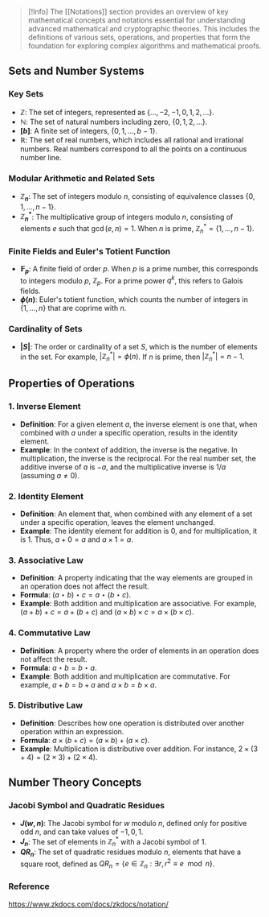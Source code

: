 > [!Info]
> The [[Notations]] section provides an overview of key mathematical concepts and notations essential for understanding advanced mathematical and cryptographic theories. This includes the definitions of various sets, operations, and properties that form the foundation for exploring complex algorithms and mathematical proofs.

## Sets and Number Systems

### Key Sets

- **$\mathbb{Z}$**: The set of integers, represented as $\{ \ldots, -2, -1, 0, 1, 2, \ldots \}$.
- **$\mathbb{N}$**: The set of natural numbers including zero, $\{ 0, 1, 2, \ldots \}$.
- **$[b]$**: A finite set of integers, $\{ 0, 1, \ldots, b-1 \}$.
- **$\mathbb{R}$**: The set of real numbers, which includes all rational and irrational numbers. Real numbers correspond to all the points on a continuous number line.

### Modular Arithmetic and Related Sets

- **$\mathbb{Z}_n$**: The set of integers modulo $n$, consisting of equivalence classes $\{ 0, 1, \ldots, n-1 \}$.
- **$\mathbb{Z}_n^*$**: The multiplicative group of integers modulo $n$, consisting of elements $e$ such that $\gcd(e, n) = 1$. When $n$ is prime, $\mathbb{Z}_n^* = \{ 1, \ldots, n-1 \}$.

### Finite Fields and Euler's Totient Function

- **$\mathbb{F}_p$**: A finite field of order $p$. When $p$ is a prime number, this corresponds to integers modulo $p$, $\mathbb{Z}_p$. For a prime power $q^k$, this refers to Galois fields.
- **$\phi(n)$**: Euler's totient function, which counts the number of integers in $\{ 1, \ldots, n \}$ that are coprime with $n$.

### Cardinality of Sets

- **$|S|$**: The order or cardinality of a set $S$, which is the number of elements in the set. For example, $|\mathbb{Z}_n^*| = \phi(n)$. If $n$ is prime, then $|\mathbb{Z}_n^*| = n-1$.

## Properties of Operations

### 1. Inverse Element

- **Definition**: For a given element $a$, the inverse element is one that, when combined with $a$ under a specific operation, results in the identity element.
- **Example**: In the context of addition, the inverse is the negative. In multiplication, the inverse is the reciprocal. For the real number set, the additive inverse of $a$ is $-a$, and the multiplicative inverse is $1/a$ (assuming $a \neq 0$).

### 2. Identity Element

- **Definition**: An element that, when combined with any element of a set under a specific operation, leaves the element unchanged.
- **Example**: The identity element for addition is 0, and for multiplication, it is 1. Thus, $a + 0 = a$ and $a \times 1 = a$.

### 3. Associative Law

- **Definition**: A property indicating that the way elements are grouped in an operation does not affect the result.
- **Formula**: $(a \star b) \star c = a \star (b \star c)$.
- **Example**: Both addition and multiplication are associative. For example, $(a + b) + c = a + (b + c)$ and $(a \times b) \times c = a \times (b \times c)$.

### 4. Commutative Law

- **Definition**: A property where the order of elements in an operation does not affect the result.
- **Formula**: $a \star b = b \star a$.
- **Example**: Both addition and multiplication are commutative. For example, $a + b = b + a$ and $a \times b = b \times a$.

### 5. Distributive Law

- **Definition**: Describes how one operation is distributed over another operation within an expression.
- **Formula**: $a \times (b + c) = (a \times b) + (a \times c)$.
- **Example**: Multiplication is distributive over addition. For instance, $2 \times (3 + 4) = (2 \times 3) + (2 \times 4)$.

## Number Theory Concepts

### Jacobi Symbol and Quadratic Residues

- **$J(w, n)$**: The Jacobi symbol for $w$ modulo $n$, defined only for positive odd $n$, and can take values of $-1, 0, 1$.
- **$J_n$**: The set of elements in $\mathbb{Z}_n^*$ with a Jacobi symbol of 1.
- **$QR_n$**: The set of quadratic residues modulo $n$, elements that have a square root, defined as $QR_n = \{ e \in \mathbb{Z}_n : \exists r, r^2 \equiv e \mod n \}$.

### Reference
https://www.zkdocs.com/docs/zkdocs/notation/